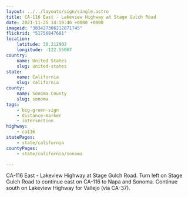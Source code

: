 ```yaml
---
layout: ../../layouts/sign/single.astro
title: CA-116 East - Lakeview Highway at Stage Gulch Road
date: 2021-11-25 14:19:46 +0000 +0000
imageid: "383427306212871745"
flickrid: "51756847681"
location:
    latitude: 38.212902
    longitude: -122.55067
country:
    name: United States
    slug: united-states
state:
    name: California
    slug: california
county:
    name: Sonoma County
    slug: sonoma
tags:
    - big-green-sign
    - distance-marker
    - intersection
highway:
    - ca116
statePages:
    - state/california
countyPages:
    - state/california/sonoma

---
```

CA-116 East - Lakeview Highway at Stage Gulch Road.  Turn left on Stage Gulch Road to continue east on CA-116 to Napa and Sonoma.  Continue south on Lakeview Highway for Vallejo (via CA-37).
